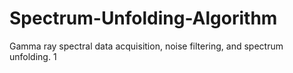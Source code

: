 # Spectrum-Unfolding-Algorithm
Gamma ray spectral data acquisition, noise filtering, and spectrum unfolding.
1
